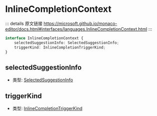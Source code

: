 # InlineCompletionContext

<backTop />
        
::: details 原文链接
https://microsoft.github.io/monaco-editor/docs.html#interfaces/languages.InlineCompletionContext.html
:::

```ts
interface InlineCompletionContext {
    selectedSuggestionInfo: SelectedSuggestionInfo;
    triggerKind: InlineCompletionTriggerKind;
}
```

## selectedSuggestionInfo
- 类型: [SelectedSuggestionInfo](/api/languages/SelectedSuggestionInfo.md)
## triggerKind
- 类型: [InlineCompletionTriggerKind](/api/languages/InlineCompletionTriggerKind.md)